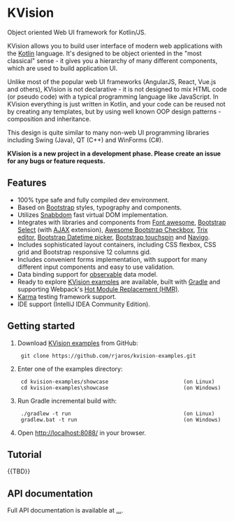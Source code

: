 # KVision

Object oriented Web UI framework for Kotlin/JS.

KVision allows you to build user interface of modern web applications with the [Kotlin](https://kotlinlang.org) language.
It's designed to be object oriented in the "most classical" sense - it gives you a hierarchy of many different components,
which are used to build application UI.

Unlike most of the popular web UI frameworks (AngularJS, React, Vue.js and others),
KVision is not declarative - it is not designed to mix HTML code (or pseudo code) with a typical
programming language like JavaScript. In KVision everything is just written in Kotlin, and your code can be reused not by creating any templates,
but by using well known OOP design patterns - composition and inheritance.

This design is quite similar to many non-web UI programming libraries including Swing (Java), QT (C++) and WinForms (C#).

**KVision is a new project in a development phase. Please create an issue for any bugs or feature requests.**

## Features

- 100% type safe and fully compiled dev environment.
- Based on [Bootstrap](https://getbootstrap.com/) styles, typography and components.
- Utilizes [Snabbdom](https://github.com/snabbdom/snabbdom) fast virtual DOM implementation.
- Integrates with libraries and components from [Font awesome](https://fontawesome.com/), [Bootstrap Select](https://github.com/silviomoreto/bootstrap-select) (with [AJAX](https://github.com/truckingsim/Ajax-Bootstrap-Select) extension),
[Awesome Bootstrap Checkbox](https://github.com/flatlogic/awesome-bootstrap-checkbox), [Trix editor](https://trix-editor.org/), [Bootstrap Datetime picker](https://github.com/AuspeXeu/bootstrap-datetimepicker), 
[Bootstrap touchspin](https://github.com/istvan-ujjmeszaros/bootstrap-touchspin) and [Navigo](https://github.com/krasimir/navigo).
- Includes sophisticated layout containers, including CSS flexbox, CSS grid and Bootstrap responsive 12 columns gid.
- Includes convenient forms implementation, with support for many different input components and easy to use validation.
- Data binding support for [observable](https://github.com/rjaros/kotlin-observable-js) data model.
- Ready to explore [KVision examples](https://github.com/rjaros/kvision-examples) are available,
built with [Gradle](https://gradle.org/) and supporting Webpack's [Hot Module Replacement (HMR)](https://webpack.js.org/concepts/hot-module-replacement/).
- [Karma](https://karma-runner.github.io/) testing framework support.
- IDE support (IntelliJ IDEA Community Edition).

## Getting started

1. Download [KVision examples](https://github.com/rjaros/kvision-examples) from GitHub:

        git clone https://github.com/rjaros/kvision-examples.git
        
2. Enter one of the examples directory:

        cd kvision-examples/showcase                        (on Linux)
        cd kvision-examples\showcase                        (on Windows)

3. Run Gradle incremental build with:

        ./gradlew -t run                                    (on Linux)
        gradlew.bat -t run                                  (on Windows)
        
4. Open [http://localhost:8088/](http://localhost:8088/) in your browser.

## Tutorial

{{TBD}}

## API documentation

Full API documentation is available at [...](...).